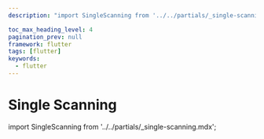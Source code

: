 ```yaml
---
description: "import SingleScanning from '../../partials/_single-scanning.mdx';                                                                                                "

toc_max_heading_level: 4
pagination_prev: null
framework: flutter
tags: [flutter]
keywords:
  - flutter
---
```


# Single Scanning

import SingleScanning from '../../partials/_single-scanning.mdx';

<SingleScanning/>